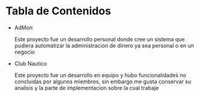 # Tabla de Contenidos
<ul>
  <li> AdMon
      <p>Este proyecto fue un desarrollo personal donde cree un sistema que pudiera automatizar la administracion de dinero ya sea personal o en un negocio</p>
  </li>
  <li> Club Nautico
      <p>Este proyecto fue un desarrollo en equipo y hubo funcionalidades no concluidas por algunos miembros, sin embargo me gusta conservar su analisis y la parte de implementacion sobre la cual trabaje</p>
  </li>
</ul>
